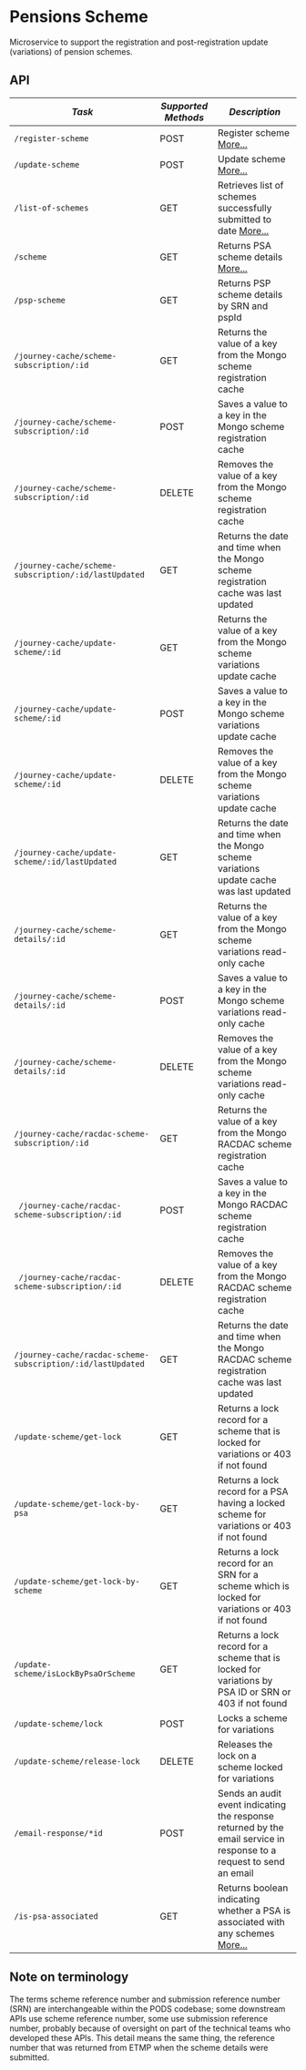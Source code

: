 Pensions Scheme
===============

Microservice to support the registration and post-registration update (variations) of pension schemes.



API
---
  
| *Task*                                                            | *Supported Methods* | *Description*                                                                                                        |
|-------------------------------------------------------------------|---------------------|----------------------------------------------------------------------------------------------------------------------|
| ```/register-scheme                                     ```       | POST                | Register scheme [More...](docs/register-scheme.md)                                                                   |
| ```/update-scheme                                       ```       | POST                | Update scheme [More...](docs/update-scheme.md)                                                                       |
| ```/list-of-schemes                                     ```       | GET                 | Retrieves list of schemes successfully submitted to date [More...](docs/list-of-schemes.md)                          |
| ```/scheme                                              ```       | GET                 | Returns PSA scheme details [More...](docs/scheme.md)                                                                 |
| ```/psp-scheme ```                                                | GET                 | Returns PSP scheme details by SRN and pspId                                                                          |
| ```/journey-cache/scheme-subscription/:id               ```       | GET                 | Returns the value of a key from the Mongo scheme registration cache                                                  |
| ```/journey-cache/scheme-subscription/:id               ```       | POST                | Saves a value to a key in the Mongo scheme registration cache                                                        |
| ```/journey-cache/scheme-subscription/:id               ```       | DELETE              | Removes the value of a key from the Mongo scheme registration cache                                                  |
| ```/journey-cache/scheme-subscription/:id/lastUpdated   ```       | GET                 | Returns the date and time when the Mongo scheme registration cache was last updated                                  |
| ```/journey-cache/update-scheme/:id                     ```       | GET                 | Returns the value of a key from the Mongo scheme variations update cache                                             |
| ```/journey-cache/update-scheme/:id                     ```       | POST                | Saves a value to a key in the Mongo scheme variations update cache                                                   |
| ```/journey-cache/update-scheme/:id                     ```       | DELETE              | Removes the value of a key from the Mongo scheme variations update cache                                             |
| ```/journey-cache/update-scheme/:id/lastUpdated         ```       | GET                 | Returns the date and time when the Mongo scheme variations update cache was last updated                             |
| ```/journey-cache/scheme-details/:id                    ```       | GET                 | Returns the value of a key from the Mongo scheme variations read-only cache                                          |
| ```/journey-cache/scheme-details/:id                    ```       | POST                | Saves a value to a key in the Mongo scheme variations read-only cache                                                |
| ```/journey-cache/scheme-details/:id                    ```       | DELETE              | Removes the value of a key from the Mongo scheme variations read-only cache                                          |
| ``` /journey-cache/racdac-scheme-subscription/:id ```             | GET                 | Returns the value of a key from the Mongo RACDAC scheme registration cache                                           |
| ``` /journey-cache/racdac-scheme-subscription/:id```              | POST                | Saves a value to a key in the Mongo RACDAC scheme registration cache                                                 |
| ``` /journey-cache/racdac-scheme-subscription/:id```              | DELETE              | Removes the value of a key from the Mongo RACDAC scheme registration cache                                           |
| ``` /journey-cache/racdac-scheme-subscription/:id/lastUpdated ``` | GET                 | Returns the date and time when the Mongo RACDAC scheme registration cache was last updated                           |
| ```/update-scheme/get-lock                              ```       | GET                 | Returns a lock record for a scheme that is locked for variations or 403 if not found                                 |
| ```/update-scheme/get-lock-by-psa                       ```       | GET                 | Returns a lock record for a PSA having a locked scheme for variations or 403 if not found                            |
| ```/update-scheme/get-lock-by-scheme                    ```       | GET                 | Returns a lock record for an SRN for a scheme which is locked for variations or 403 if not found                     |
| ```/update-scheme/isLockByPsaOrScheme                   ```       | GET                 | Returns a lock record for a scheme that is locked for variations by PSA ID or SRN or 403 if not found                |
| ```/update-scheme/lock                                  ```       | POST                | Locks a scheme for variations                                                                                        |
| ```/update-scheme/release-lock                          ```       | DELETE              | Releases the lock on a scheme locked for variations                                                                  |
| ```/email-response/*id                                  ```       | POST                | Sends an audit event indicating the response returned by the email service in response to a request to send an email |
| ```/is-psa-associated                                   ```       | GET                 | Returns boolean indicating whether a PSA is associated with any schemes [More...](docs/is-psa-associated.md)         |

## Note on terminology
The terms scheme reference number and submission reference number (SRN) are interchangeable within the PODS codebase; some downstream APIs use scheme reference number, some use submission reference number, probably because of oversight on part of the technical teams who developed these APIs. This detail means the same thing, the reference number that was returned from ETMP when the scheme details were submitted.
